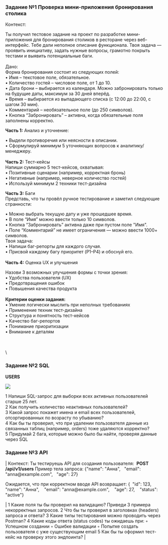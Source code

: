 ### **Задание №1 Проверĸа мини-приложения бронирования столиĸа**

Контекст:

Ты получил тестовое задание на проект по разработке мини-приложения для бронирования столиков в ресторане через веб-интерфейс. Тебе дали неполное описание функционала. Твоя задача — проявить инициативу, задать нужные вопросы, грамотно покрыть тестами и выявить потенциальные баги.\
\
Дано:\
Форма бронирования состоит из следующих полей:\
• Имя – текстовое поле, обязательное.\
• Количество гостей – числовое поле, от 1 до 10.\
• Дата брони – выбирается из календаря. Можно забронировать только на будущие даты, максимум за 30 дней вперёд.\
• Время – выбирается из выпадающего списка (с 12:00 до 22:00, с шагом 30 мин).\
• Комментарий – необязательное поле (до 250 символов).\
• Кнопка “Забронировать” – активна, когда обязательные поля заполнены корректно.

**Часть 1:** Анализ и уточнение:

• Выдели противоречия или неясности в описании.\
• Сформулируй минимум 5 уточняющих вопросов к аналитику/менеджеру.\
\
**Часть 2:** Тест-кейсы\
Напиши суммарно 5 тест-кейсов, охватывая:\
• Позитивные сценарии (например, корректная бронь)\
• Негативные (например, неверное количество гостей)\
• Используй минимум 2 техники тест-дизайна

**Часть 3:** Баги\
Представь, что ты провёл ручное тестирование и заметил следующие странности:

• Можно выбрать текущую дату и уже прошедшее время.\
• В поле “Имя” можно ввести только 10 символов.\
• Кнопка “Забронировать” активна даже при пустом поле "Имя".\
• Поле “Комментарий” не имеет ограничения — можно ввести 1000+ символов.\
Твоя задача:\
• Напиши баг-репорты для каждого случая.\
• Присвой каждому багу приоритет (P1–P4) и обоснуй его.\
\
**Часть 4:** Оценка UX и улучшения

Назови 3 возможных улучшения формы с точки зрения:\
• Удобства пользователя (UX)\
• Предотвращения ошибок\
• Повышения качества продукта\
\
**Критерии оценки задания:**\
• Умение логически мыслить при неполных требованиях\
• Применение техник тест-дизайна\
• Структура и понятность тест-кейсов\
• Качество баг-репортов\
• Понимание приоритизации\
• Внимание к деталям 

\
\
\


### **Задание №2 SQL**

**USERS**

![](https://lh7-rt.googleusercontent.com/docsz/AD_4nXfdD3J5AaB3cda2MRqQ6R2VVIo3ZDlGqm_fla_8Ar6_DDPOH8Qi7inXvb_S2Tdse_xfCyaN2KcxQGAbJ4pfn1y3WV5R8a-52U17QOi-wDR9vS87YDF6RMLfoBs7hDKmcVY7zpaVCA?key=HVbifO1MTomWNKUI7JkVhg)

&#x20;1 Напиши SQL-запрос для выборки всех активных пользователей старше 25 лет.\
&#x20;2 Как получить количество неактивных пользователей?\
&#x20;3 Какой запрос покажет имена и email всех пользователей, отсортированных по возрасту по убыванию?\
&#x20;4 Как бы ты проверил, что при удалении пользователя данные из связанных таблиц (например, orders) тоже удаляются корректно?\
&#x20;5 Придумай 2 бага, которые можно было бы найти, проверяя данные через SQL



### **Задание №3 API**

| Контекст: Ты тестируешь API для создания пользователя:
 **POST /api/v1/users**
Пример тела запроса:
    {"name": "Анна",
     "email": "anna\@example.com",
     "age": 27}

Ожидается, что при корректном вводе API возвращает:
    {  "id": 123,
     "name": "Анна",
     "email": "anna\@example.com",
     "age": 27,
     "status": "active"} 

| 1 Какие поля ты бы проверил на валидацию? Приведи 3 примера некорректных запросов.
  2 Что бы ты проверил в заголовках (headers) запроса и ответа?
  3 Какие типы тестирования можно проводить через Postman?
  4 Какие коды ответа (status codes) ты ожидаешь при: ◦ Успешном создании ◦ Ошибке валидации ◦ Попытке создать пользователя с уже существующим email
  5 Как бы ты оформил тест-кейс на проверку этого эндпоинта? |
